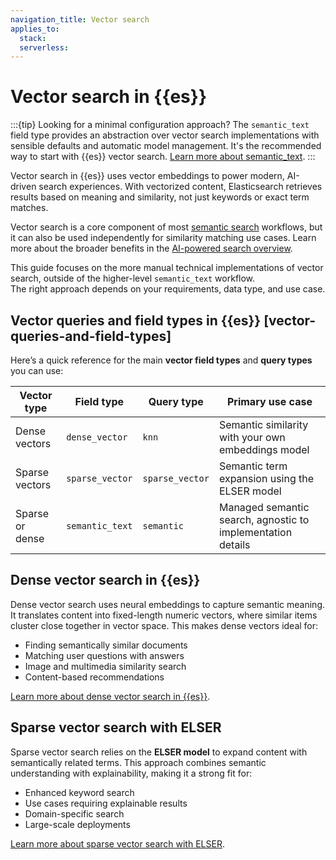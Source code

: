 ```yaml
---
navigation_title: Vector search
applies_to:
  stack:
  serverless:
---
```

# Vector search in {{es}}

:::{tip}
Looking for a minimal configuration approach? The `semantic_text` field type provides an abstraction over vector search implementations with sensible defaults and automatic model management. It's the recommended way to start with {{es}} vector search. [Learn more about semantic_text](semantic-search/semantic-search-semantic-text.md).
:::

Vector search in {{es}} uses vector embeddings to power modern, AI-driven search experiences. With vectorized content, Elasticsearch retrieves results based on meaning and similarity, not just keywords or exact term matches.

Vector search is a core component of most [semantic search](semantic-search.md) workflows, but it can also be used independently for similarity matching use cases. Learn more about the broader benefits in the [AI-powered search overview](ai-search/ai-search.md).

This guide focuses on the more manual technical implementations of vector search, outside of the higher-level `semantic_text` workflow.  
The right approach depends on your requirements, data type, and use case.

## Vector queries and field types in {{es}} [vector-queries-and-field-types]

Here’s a quick reference for the main **vector field types** and **query types** you can use:

| Vector type     | Field type      | Query type      | Primary use case                                            |
| --------------- | --------------- | --------------- | ----------------------------------------------------------- |
| Dense vectors   | `dense_vector`  | `knn`           | Semantic similarity with your own embeddings model          |
| Sparse vectors  | `sparse_vector` | `sparse_vector` | Semantic term expansion using the ELSER model               |
| Sparse or dense | `semantic_text` | `semantic`      | Managed semantic search, agnostic to implementation details |

## Dense vector search in {{es}}

Dense vector search uses neural embeddings to capture semantic meaning. It translates content into fixed-length numeric vectors, where similar items cluster close together in vector space. This makes dense vectors ideal for:

- Finding semantically similar documents  
- Matching user questions with answers  
- Image and multimedia similarity search  
- Content-based recommendations  

[Learn more about dense vector search in {{es}}](vector/dense-vector.md).

## Sparse vector search with ELSER

Sparse vector search relies on the **ELSER model** to expand content with semantically related terms. This approach combines semantic understanding with explainability, making it a strong fit for:

- Enhanced keyword search  
- Use cases requiring explainable results  
- Domain-specific search  
- Large-scale deployments

[Learn more about sparse vector search with ELSER](vector/sparse-vector.md).
